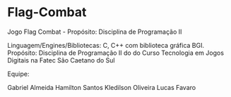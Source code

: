 # Flag-Combat
Jogo Flag Combat - Propósito: Disciplina de Programação II

Linguagem/Engines/Bibliotecas: C, C++ com biblioteca gráfica BGI.
Propósito: Disciplina de Programação II do do Curso Tecnologia em Jogos Digitais na Fatec São Caetano do Sul

Equipe:

Gabriel Almeida
Hamilton Santos
Kledilson Oliveira
Lucas Favaro
